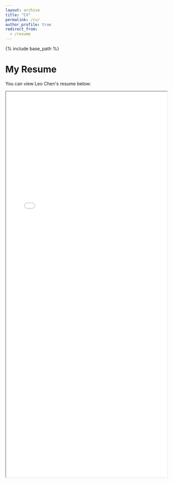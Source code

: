 ```yaml
---
layout: archive
title: "CV"
permalink: /cv/
author_profile: true
redirect_from:
  - /resume
---
```

{% include base_path %}

# My Resume
You can view Leo Chen's resume below:

<!-- Embed the PDF in the page -->
<iframe src="../files/Leo%20Chen%20Resume.pdf" width="100%" height="1200px">
  This browser does not support PDFs. Please download the PDF to view it: <a href="../files/Leo%20Chen%20Resume.pdf">Download Resume</a>.
</iframe>
